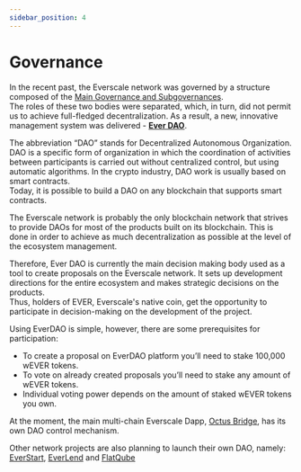 ```yaml
---
sidebar_position: 4
---
```


# Governance

In the recent past, the Everscale network was governed by a structure composed of the [Main Governance and Subgovernances](https://gov.everkit.org/en).  
The roles of these two bodies were separated, which, in turn, did not permit us to achieve full-fledged decentralization. As a result, a new, innovative management system was delivered - [**Ever DAO**](https://everdao.net/).

The abbreviation “DAO” stands for Decentralized Autonomous Organization. DAO is a specific form of organization in which the coordination of activities between participants is carried out without centralized control, but using automatic algorithms. In the crypto industry, DAO work is usually based on smart contracts.  
Today, it is possible to build a DAO on any blockchain that supports smart contracts. 

The Everscale network is probably the only blockchain network that strives to provide DAOs for most of the products built on its blockchain. This is done in order to achieve as much decentralization as possible at the level of the ecosystem management. 

Therefore, Ever DAO is currently the main decision making body used as a tool to create proposals on the Everscale network. It sets up development directions for the entire ecosystem and makes strategic decisions on the products.   
Thus, holders of EVER, Everscale's native coin, get the opportunity to participate in decision-making on the development of the project.

Using EverDAO is simple, however, there are some prerequisites for participation:

- To create a proposal on EverDAO platform you’ll need to stake 100,000 wEVER tokens.
- To vote on already created proposals you’ll need to stake any amount of wEVER tokens.
- Individual voting power depends on the amount of staked wEVER tokens you own.

At the moment, the main multi-chain Everscale Dapp, [Octus Bridge](https://octusbridge.io), has its own DAO control mechanism.

Other network projects are also planning to launch their own DAO, namely: [EverStart](https://everstart.io), [EverLend](https://everlend.app) and [FlatQube](https://flatqube.io)
